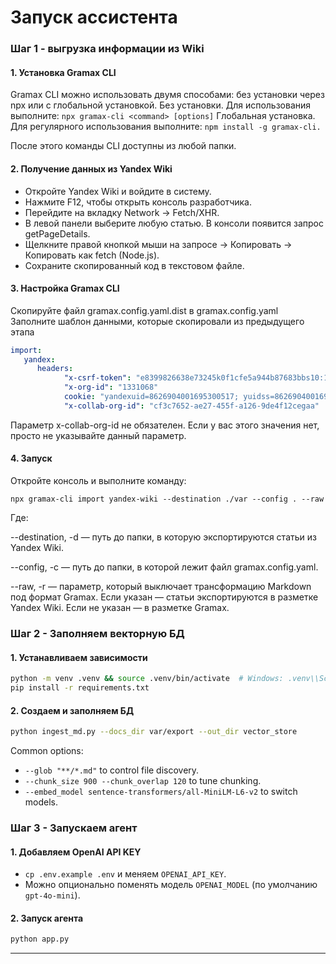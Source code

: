# Запуск ассистента

### Шаг 1 - выгрузка информации из Wiki

#### 1. Установка Gramax CLI

Gramax CLI можно использовать двумя способами: без установки через npx или с глобальной установкой.
Без установки. Для использования выполните: ```npx gramax-cli <command> [options]```
Глобальная установка. Для регулярного использования выполните: ```npm install -g gramax-cli.```

После этого команды CLI доступны из любой папки.

#### 2. Получение данных из Yandex Wiki
 - Откройте Yandex Wiki и войдите в систему.
 - Нажмите F12, чтобы открыть консоль разработчика.
 - Перейдите на вкладку Network → Fetch/XHR.
 - В левой панели выберите любую статью. В консоли появится запрос getPageDetails.
 - Щелкните правой кнопкой мыши на запросе → Копировать → Копировать как fetch (Node.js).
 - Сохраните скопированный код в текстовом файле.

#### 3. Настройка Gramax CLI
Скопируйте файл gramax.config.yaml.dist в gramax.config.yaml
Заполните шаблон данными, которые скопировали из предыдущего этапа

```yaml
import:
   yandex:
      headers:
            "x-csrf-token": "e8399826638e73245k0f1cfe5a944b87683bbs10:1754349881"
            "x-org-id": "1331068"
            cookie: "yandexuid=8626904001695300517; yuidss=8626904001695300517; gdpr=0; _ym_uid=1695303700525969138; yandex_login=name@name.ru;...924b99683bbb10%33878179541"
            "x-collab-org-id": "cf3c7652-ae27-455f-a126-9de4f12cegaa"
```

Параметр x-collab-org-id не обязателен. Если у вас этого значения нет, просто не указывайте данный параметр.

#### 4. Запуск
Откройте консоль и выполните команду:

```shell
npx gramax-cli import yandex-wiki --destination ./var --config . --raw
```
Где:

--destination, -d — путь до папки, в которую экспортируются статьи из Yandex Wiki.

--config, -c — путь до папки, в которой лежит файл gramax.config.yaml.

--raw, -r — параметр, который выключает трансформацию Markdown под формат Gramax. Если указан — статьи экспортируются в разметке Yandex Wiki. Если не указан — в разметке Gramax.

### Шаг 2 - Заполняем векторную БД

#### 1. Устанавливаем зависимости

   ```bash
   python -m venv .venv && source .venv/bin/activate  # Windows: .venv\\Scripts\\activate
   pip install -r requirements.txt
   ```

#### 2. Создаем и заполняем БД

   ```bash
   python ingest_md.py --docs_dir var/export --out_dir vector_store
   ```

   Common options:

   * `--glob "**/*.md"` to control file discovery.
   * `--chunk_size 900 --chunk_overlap 120` to tune chunking.
   * `--embed_model sentence-transformers/all-MiniLM-L6-v2` to switch models.

### Шаг 3 - Запускаем агент

#### 1. Добавляем OpenAI API KEY

   *  `cp .env.example .env` и меняем `OPENAI_API_KEY`.
   * Можно опционально поменять модель `OPENAI_MODEL` (по умолчанию `gpt-4o-mini`).

#### 2. Запуск агента

   ```bash
   python app.py
   ```
---